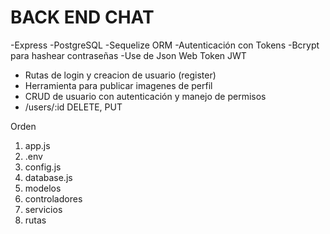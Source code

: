 # BACK END CHAT

-Express
-PostgreSQL
-Sequelize ORM
-Autenticación con Tokens
-Bcrypt para hashear contraseñas 
-Use de Json Web Token JWT

- Rutas de login y creacion de usuario (register)
- Herramienta para publicar imagenes de perfil
- CRUD de usuario con autenticación y manejo de permisos
- /users/:id DELETE, PUT


Orden
1. app.js
2. .env
3. config.js
4. database.js
5. modelos
6. controladores
7. servicios
8. rutas
